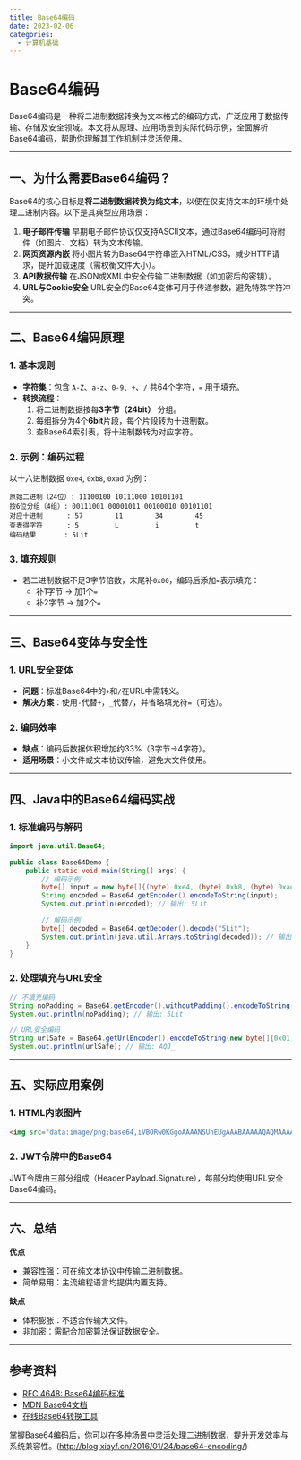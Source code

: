 ```yaml
---
title: Base64编码
date: 2023-02-06
categories:
  - 计算机基础
---
```


# Base64编码

Base64编码是一种将二进制数据转换为文本格式的编码方式，广泛应用于数据传输、存储及安全领域。本文将从原理、应用场景到实际代码示例，全面解析Base64编码，帮助你理解其工作机制并灵活使用。

---

## 一、为什么需要Base64编码？

Base64的核心目标是**将二进制数据转换为纯文本**，以便在仅支持文本的环境中处理二进制内容。以下是其典型应用场景：

1. **电子邮件传输** 
   早期电子邮件协议仅支持ASCII文本，通过Base64编码可将附件（如图片、文档）转为文本传输。
2. **网页资源内嵌** 
   将小图片转为Base64字符串嵌入HTML/CSS，减少HTTP请求，提升加载速度（需权衡文件大小）。
3. **API数据传输** 
   在JSON或XML中安全传输二进制数据（如加密后的密钥）。
4. **URL与Cookie安全** 
   URL安全的Base64变体可用于传递参数，避免特殊字符冲突。

---

## 二、Base64编码原理

### 1. 基本规则
- **字符集**：包含 `A-Z`、`a-z`、`0-9`、`+`、`/` 共64个字符，`=` 用于填充。
- **转换流程**：
  1. 将二进制数据按每**3字节（24bit）** 分组。
  2. 每组拆分为4个**6bit**片段，每个片段转为十进制数。
  3. 查Base64索引表，将十进制数转为对应字符。

### 2. 示例：编码过程
以十六进制数据 `0xe4`, `0xb8`, `0xad` 为例：
```
原始二进制（24位）: 11100100 10111000 10101101
按6位分组（4组）: 00111001 00001011 00100010 00101101
对应十进制      : 57        11        34        45
查表得字符      : 5         L         i         t
编码结果       : 5Lit
```

### 3. 填充规则
- 若二进制数据不足3字节倍数，末尾补`0x00`，编码后添加`=`表示填充：
  - 补1字节 → 加1个`=`
  - 补2字节 → 加2个`=`

---

## 三、Base64变体与安全性

### 1. URL安全变体
- **问题**：标准Base64中的`+`和`/`在URL中需转义。
- **解决方案**：使用`-`代替`+`，`_`代替`/`，并省略填充符`=`（可选）。

### 2. 编码效率
- **缺点**：编码后数据体积增加约33%（3字节→4字符）。
- **适用场景**：小文件或文本协议传输，避免大文件使用。

---

## 四、Java中的Base64编码实战

### 1. 标准编码与解码
```java
import java.util.Base64;

public class Base64Demo {
    public static void main(String[] args) {
        // 编码示例
        byte[] input = new byte[]{(byte) 0xe4, (byte) 0xb8, (byte) 0xad};
        String encoded = Base64.getEncoder().encodeToString(input);
        System.out.println(encoded); // 输出: 5Lit

        // 解码示例
        byte[] decoded = Base64.getDecoder().decode("5Lit");
        System.out.println(java.util.Arrays.toString(decoded)); // 输出: [-28, -72, -83]
    }
}
```

### 2. 处理填充与URL安全
```java
// 不填充编码
String noPadding = Base64.getEncoder().withoutPadding().encodeToString(input);
System.out.println(noPadding); // 输出: 5Lit

// URL安全编码
String urlSafe = Base64.getUrlEncoder().encodeToString(new byte[]{0x01, 0x02, 0x7f});
System.out.println(urlSafe); // 输出: AQJ_
```

---

## 五、实际应用案例

### 1. HTML内嵌图片
```html
<img src="data:image/png;base64,iVBORw0KGgoAAAANSUhEUgAAABAAAAAQAQMAAAAlPW0iAAAABlBMVEX///8AAABVwtN+AAAAE0lEQVR4nGJY+Q8AAZ0A/wX0AR0A6AAAAABJRU5ErkJggg==">
```

### 2. JWT令牌中的Base64
JWT令牌由三部分组成（Header.Payload.Signature），每部分均使用URL安全Base64编码。

---

## 六、总结

**优点**  
- 兼容性强：可在纯文本协议中传输二进制数据。
- 简单易用：主流编程语言均提供内置支持。

**缺点**  
- 体积膨胀：不适合传输大文件。
- 非加密：需配合加密算法保证数据安全。

---

## 参考资料
- [RFC 4648: Base64编码标准](https://tools.ietf.org/html/rfc4648)
- [MDN Base64文档](https://developer.mozilla.org/zh-CN/docs/Glossary/Base64)
- [在线Base64转换工具](https://base64.guru/)

掌握Base64编码后，你可以在多种场景中灵活处理二进制数据，提升开发效率与系统兼容性。(http://blog.xiayf.cn/2016/01/24/base64-encoding/)
